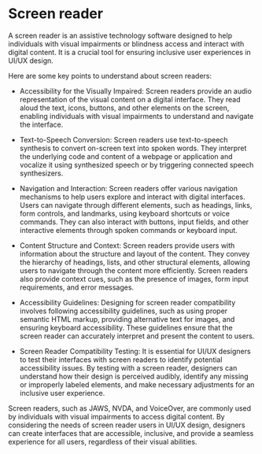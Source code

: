 # Screen reader

A screen reader is an assistive technology software designed to help individuals with visual impairments or blindness access and interact with digital content. It is a crucial tool for ensuring inclusive user experiences in UI/UX design.

Here are some key points to understand about screen readers:

* Accessibility for the Visually Impaired: Screen readers provide an audio representation of the visual content on a digital interface. They read aloud the text, icons, buttons, and other elements on the screen, enabling individuals with visual impairments to understand and navigate the interface.

* Text-to-Speech Conversion: Screen readers use text-to-speech synthesis to convert on-screen text into spoken words. They interpret the underlying code and content of a webpage or application and vocalize it using synthesized speech or by triggering connected speech synthesizers.

* Navigation and Interaction: Screen readers offer various navigation mechanisms to help users explore and interact with digital interfaces. Users can navigate through different elements, such as headings, links, form controls, and landmarks, using keyboard shortcuts or voice commands. They can also interact with buttons, input fields, and other interactive elements through spoken commands or keyboard input.

* Content Structure and Context: Screen readers provide users with information about the structure and layout of the content. They convey the hierarchy of headings, lists, and other structural elements, allowing users to navigate through the content more efficiently. Screen readers also provide context cues, such as the presence of images, form input requirements, and error messages.

* Accessibility Guidelines: Designing for screen reader compatibility involves following accessibility guidelines, such as using proper semantic HTML markup, providing alternative text for images, and ensuring keyboard accessibility. These guidelines ensure that the screen reader can accurately interpret and present the content to users.

* Screen Reader Compatibility Testing: It is essential for UI/UX designers to test their interfaces with screen readers to identify potential accessibility issues. By testing with a screen reader, designers can understand how their design is perceived audibly, identify any missing or improperly labeled elements, and make necessary adjustments for an inclusive user experience.

Screen readers, such as JAWS, NVDA, and VoiceOver, are commonly used by individuals with visual impairments to access digital content. By considering the needs of screen reader users in UI/UX design, designers can create interfaces that are accessible, inclusive, and provide a seamless experience for all users, regardless of their visual abilities.